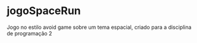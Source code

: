 # jogoSpaceRun
Jogo no estilo avoid game sobre um tema espacial, criado para a disciplina de programação 2
